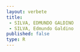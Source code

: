 ```yaml
---
layout: verbete
title:
 - SILVA, EDMUNDO GALDINO
 - SILVA, Edmundo Galdino
published: false
type: R
---
```


